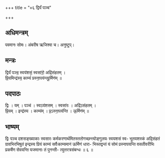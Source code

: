 +++
title = "०६ द्विर्यं पञ्च"

+++
## अधिमन्त्रम्
पवमानः सोमः। अंबरीष ऋजिश्वा च। अनुष्टुप्।

## मन्त्रः
द्विर्यं पञ्च॒ स्वय॑शसं॒ स्वसा॑रो॒ अद्रि॑संहतम् ।  
प्रि॒यमिन्द्र॑स्य॒ काम्यं॑ प्रस्ना॒पय॑न्त्यू॒र्मिण॑म् ॥

## पदपाठः
द्विः । यम् । पञ्च॑ । स्वऽय॑शसम् । स्वसा॑रः । अद्रि॑ऽसंहतम् ।  
प्रि॒यम् । इन्द्र॑स्य । काम्य॑म् । प्र॒ऽस्ना॒पय॑न्ति । ऊ॒र्मिण॑म् ॥

## भाष्यम्
द्विः पञ्च दशसङ्ख्याकाः स्वसारः कर्मकरणार्थमितस्ततोगच्छन्त्योङ्गुलयः स्वयशसं स्व- भूतयशस्कं अद्रिसंहतं ग्रावभिरभिषुतं इन्द्रस्य प्रियं काम्यं सर्वैःकाम्यमानं ऊर्मिणं धारा- भिस्तद्वन्तं यं सोमं प्रस्नापयन्ति वसतीवरीभिः प्रकर्षेण सेवयन्ति यजमानाः तं पुनन्ती- त्युत्तरत्रसंबन्धः ॥ ६ ॥